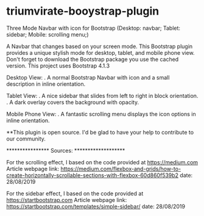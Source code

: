 # triumvirate-booystrap-plugin
Three Mode Navbar with icon for Bootstrap (Desktop: navbar; Tablet: sidebar; Mobile: scrolling menu;)

A Navbar that changes based on your screen mode. This Bootstrap plugin provides a unique stylish mode for desktop, tablet, and mobile phone view. Don't forget to download the Bootstrap package you use the cached version. This project uses Bootstrap 4.1.3

Desktop View: . A normal Bootstrap Navbar with icon and a small description in inline orientation.

Tablet View: . A nice sidebar that slides from left to right in block orientation. . A dark overlay covers the background with opacity.

Mobile Phone View: . A fantastic scrolling menu displays the icon options in inline orientation.

**This plugin is open source. I'd be glad to have your help to contribute to our community.

**************** Sources: *******************

For the scrolling effect, I based on the code provided at https://medium.com Article webpage link: https://medium.com/flexbox-and-grids/how-to-create-horizontally-scrollable-sections-with-flexbox-60d860f539b2 date: 28/08/2019

For the sidebar effect, I based on the code provided at https://startbootstrap.com Article webpage link: https://startbootstrap.com/templates/simple-sidebar/ date: 28/08/2019


